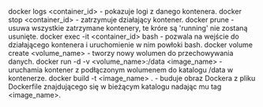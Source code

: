 docker logs <container_id> - pokazuje logi z danego kontenera.
docker stop <container_id> - zatrzymuje działający kontener.
docker prune - usuwa wszystkie zatrzymane kontenery, te króre są 'running' nie zostaną usunięte.
docker exec -it <container_id> bash - pozwala na wejście do działającego kontenera i uruchomienie w nim powłoki bash.
docker volume create <volume_name> - tworzy nowy wolumen do przechowywania danych.
docker run -d -v <volume_name>:/data <image_name> - uruchamia kontener z podłączonym wolumenem do katalogu /data w kontenerze.
docker build -t <image_name> . - buduje obraz Dockera z pliku Dockerfile znajdującego się w bieżącym katalogu nadając mu tag <image_name>.

